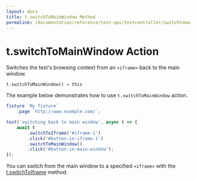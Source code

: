```yaml
---
layout: docs
title: t.switchToMainWindow Method
permalink: /documentation/reference/test-api/testcontroller/switchtomainwindow.html
---
```

# t.switchToMainWindow Action

Switches the test's browsing context from an `<iframe>` back to the main window.

```text
t.switchToMainWindow() → this
```

The example below demonstrates how to use `t.switchToMainWindow` action.

```js
fixture `My fixture`
    .page `http://www.example.com/`;

test('switching back to main window', async t => {
    await t
        .switchToIframe('#iframe-1')
        .click('#button-in-iframe-1')
        .switchToMainWindow()
        .click('#button-in-main-window');
});
```

You can switch from the main window to a specified `<iframe>` with the [t.switchToIframe](switchtoiframe.md) method.
